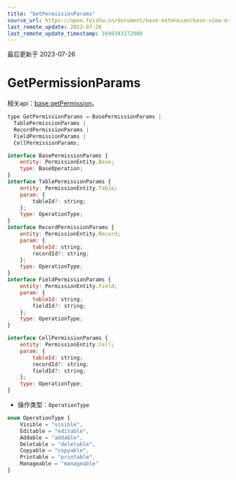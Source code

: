 ```yaml
---
title: "GetPermissionParams"
source_url: https://open.feishu.cn/document/base-extension/base-view-extensions/data-type/getpermissionparams
last_remote_update: 2023-07-26
last_remote_update_timestamp: 1690343272000
---
```

最后更新于 2023-07-26

# GetPermissionParams
相关api：[base.getPermission](https://open.feishu.cn/document/uAjLw4CM/uYjL24iN/base-extensions/base-view-extensions/base_getbasepermission)。

```js
type GetPermissionParams = BasePermissionParams | 
  TablePermissionParams | 
  RecordPermissionParams | 
  FieldPermissionParams | 
  CellPermissionParams;

interface BasePermissionParams {
    entity: PermissionEntity.Base;
    type: BaseOperation;
}
interface TablePermissionParams {
    entity: PermissionEntity.Table;
    param: {
        tableId?: string;
    };
    type: OperationType;
}
interface RecordPermissionParams {
    entity: PermissionEntity.Record;
    param: {
        tableId: string;
        recordId?: string;
    };
    type: OperationType;
}
interface FieldPermissionParams {
    entity: PermissionEntity.Field;
    param: {
        tableId: string;
        fieldId?: string;
    };
    type: OperationType;
}

interface CellPermissionParams {
    entity: PermissionEntity.Cell;
    param: {
        tableId: string;
        recordId?: string;
        fieldId?: string;
    };
    type: OperationType;
}
 ```
 - 操作类型：`OperationType`
```js
enum OperationType {
    Visible = "visible",
    Editable = "editable",
    Addable = "addable",
    Deletable = "deletable",
    Copyable = "copyable",
    Printable = "printable",
    Manageable = "manageable"
}
```
